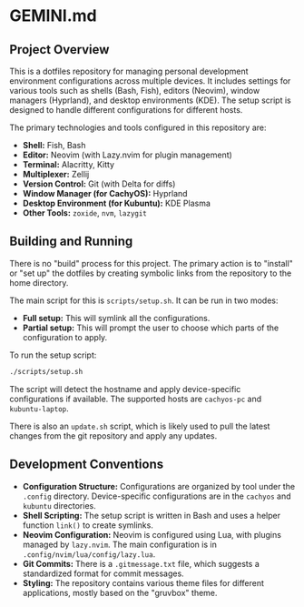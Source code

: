 # GEMINI.md

## Project Overview

This is a dotfiles repository for managing personal development environment configurations across multiple devices. It includes settings for various tools such as shells (Bash, Fish), editors (Neovim), window managers (Hyprland), and desktop environments (KDE). The setup script is designed to handle different configurations for different hosts.

The primary technologies and tools configured in this repository are:

*   **Shell:** Fish, Bash
*   **Editor:** Neovim (with Lazy.nvim for plugin management)
*   **Terminal:** Alacritty, Kitty
*   **Multiplexer:** Zellij
*   **Version Control:** Git (with Delta for diffs)
*   **Window Manager (for CachyOS):** Hyprland
*   **Desktop Environment (for Kubuntu):** KDE Plasma
*   **Other Tools:** `zoxide`, `nvm`, `lazygit`

## Building and Running

There is no "build" process for this project. The primary action is to "install" or "set up" the dotfiles by creating symbolic links from the repository to the home directory.

The main script for this is `scripts/setup.sh`. It can be run in two modes:

*   **Full setup:** This will symlink all the configurations.
*   **Partial setup:** This will prompt the user to choose which parts of the configuration to apply.

To run the setup script:

```bash
./scripts/setup.sh
```

The script will detect the hostname and apply device-specific configurations if available. The supported hosts are `cachyos-pc` and `kubuntu-laptop`.

There is also an `update.sh` script, which is likely used to pull the latest changes from the git repository and apply any updates.

## Development Conventions

*   **Configuration Structure:** Configurations are organized by tool under the `.config` directory. Device-specific configurations are in the `cachyos` and `kubuntu` directories.
*   **Shell Scripting:** The setup script is written in Bash and uses a helper function `link()` to create symlinks.
*   **Neovim Configuration:** Neovim is configured using Lua, with plugins managed by `lazy.nvim`. The main configuration is in `.config/nvim/lua/config/lazy.lua`.
*   **Git Commits:** There is a `.gitmessage.txt` file, which suggests a standardized format for commit messages.
*   **Styling:** The repository contains various theme files for different applications, mostly based on the "gruvbox" theme.
